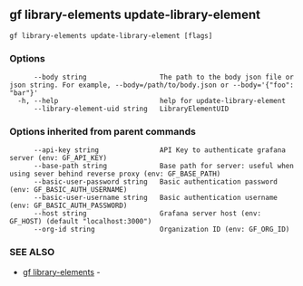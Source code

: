 ## gf library-elements update-library-element



```
gf library-elements update-library-element [flags]
```

### Options

```
      --body string                  The path to the body json file or json string. For example, --body=/path/to/body.json or --body='{"foo": "bar"}'
  -h, --help                         help for update-library-element
      --library-element-uid string   LibraryElementUID
```

### Options inherited from parent commands

```
      --api-key string               API Key to authenticate grafana server (env: GF_API_KEY)
      --base-path string             Base path for server: useful when using sever behind reverse proxy (env: GF_BASE_PATH)
      --basic-user-password string   Basic authentication password (env: GF_BASIC_AUTH_USERNAME)
      --basic-user-username string   Basic authentication username (env: GF_BASIC_AUTH_PASSWORD)
      --host string                  Grafana server host (env: GF_HOST) (default "localhost:3000")
      --org-id string                Organization ID (env: GF_ORG_ID)
```

### SEE ALSO

* [gf library-elements](gf_library-elements.md)	 - 

